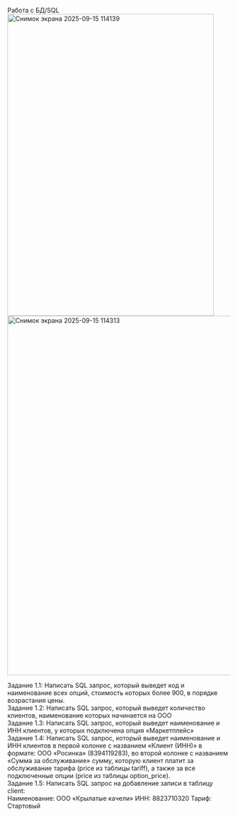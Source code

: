 Работа с БД/SQL
<img width="466" height="681" alt="Снимок экрана 2025-09-15 114139" src="https://github.com/user-attachments/assets/bd0db98a-e0e1-4730-be87-450f78abc315" />
<img width="574" height="811" alt="Снимок экрана 2025-09-15 114313" src="https://github.com/user-attachments/assets/18399ad1-06df-46fe-90c7-4e73ed14817b" />

Задание 1.1:  Написать SQL запрос, который выведет код и наименование всех опций, стоимость которых более 900, в порядке возрастания цены.  
Задание 1.2:  Написать SQL запрос, который выведет количество клиентов, наименование которых начинается на ООО  
Задание 1.3: Написать SQL запрос, который выведет наименование и ИНН клиентов, у которых подключена опция «Маркетплейс»  
Задание 1.4:  Написать SQL запрос, который выведет наименование и ИНН клиентов в первой колонке с названием «Клиент (ИНН)» в формате: ООО «Росинка» (8394119283), во второй колонке с названием «Сумма за обслуживание» сумму, которую клиент платит за обслуживание тарифа (price из таблицы tariff), а также за все подключенные опции (price из таблицы option_price).  
Задание 1.5:  Написать SQL запрос на добавление записи в таблицу client:  
       Наименование: ООО «Крылатые качели»
       ИНН: 8823710320
       Тариф: Стартовый
